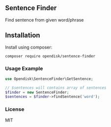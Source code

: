 ## Sentence Finder
Find sentence from given word/phrase

## Installation
Install using composer:

```bash
composer require opendisk/sentence-finder
```

### Usage Example
```php
use Opendisk\SentenceFinder\GetSentence;

// $sentences will contains array of sentences
$finder = new SentenceFinder;
$sentences = $finder->findSentence('word');
```

### License
MIT
